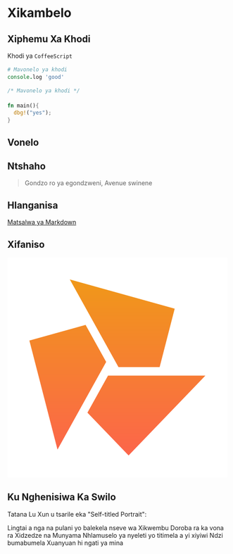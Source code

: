 [Markdown 全局注释]:#

# Xikambelo

## Xiphemu Xa Khodi

Khodi ya `CoffeeScript`

```coffee
# Mavonelo ya khodi
console.log 'good'


```

```rust
/* Mavonelo ya khodi */

fn main(){
  dbg!("yes");
}
```

## Vonelo

<!-- HTML 注释 --> 

<!-- 多行注释 --> 

## Ntshaho

> Gondzo ro ya egondzweni, Avenue swinene

## Hlanganisa

[Matsalwa ya Markdown](https://github.com/xxai-art/xxai-art-md)

## Xifaniso

![xxAI.Vutivi bya Brand ya Vutshila](https://raw.githubusercontent.com/xxai-art/web/main/file/svg/logo.svg)

## Ku Nghenisiwa Ka Swilo

Tatana Lu Xun u tsarile eka "Self-titled Portrait":

  Lingtai a nga na pulani yo balekela nseve wa Xikwembu
  Doroba ra ka vona ra Xidzedze na Munyama
  Nhlamuselo ya nyeleti yo titimela a yi xiyiwi
  Ndzi bumabumela Xuanyuan hi ngati ya mina


